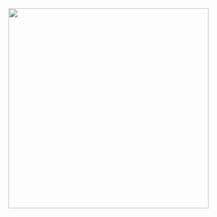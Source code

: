 <img src="https://github.com/user-attachments/assets/cb494e74-0b68-462c-8e12-dca99f2709f3"  width="400"/>
